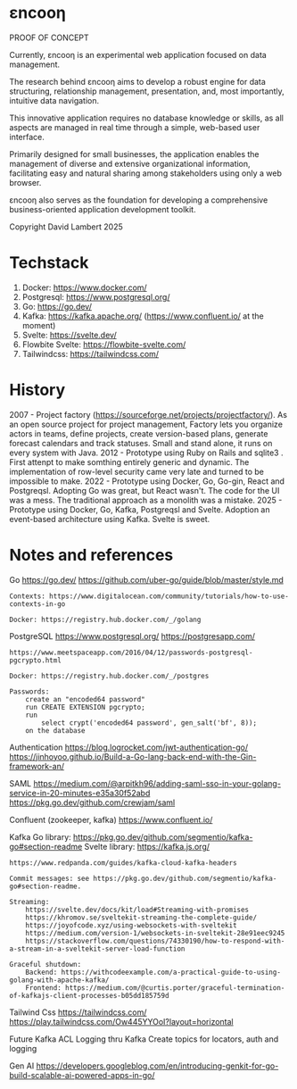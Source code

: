 # εncooη

PROOF OF CONCEPT

Currently, εncooη is an experimental web application focused on data management.

The research behind εncooη aims to develop a robust engine for data structuring, relationship management, presentation, and, most importantly, intuitive data navigation.

This innovative application requires no database knowledge or skills, as all aspects are managed in real time through a simple, web-based user interface.

Primarily designed for small businesses, the application enables the management of diverse and extensive organizational information, facilitating easy and natural sharing among stakeholders using only a web browser.

εncooη also serves as the foundation for developing a comprehensive business-oriented application development toolkit.

Copyright David Lambert 2025

# Techstack

1. Docker: https://www.docker.com/
1. Postgresql: https://www.postgresql.org/ 
1. Go: https://go.dev/
1. Kafka: https://kafka.apache.org/ (https://www.confluent.io/ at the moment)
1. Svelte: https://svelte.dev/
1. Flowbite Svelte: https://flowbite-svelte.com/
1. Tailwindcss: https://tailwindcss.com/

# History

2007 - Project factory (https://sourceforge.net/projects/projectfactory/). As an open source project for project management, Factory lets you organize actors in teams, define projects, create version-based plans, generate forecast calendars and track statuses. Small and stand alone, it runs on every system with Java.
2012 - Prototype using Ruby on Rails and sqlite3 . First attenpt to make somthing entirely generic and dynamic. The implementation of row-level security came very late and turned to be impossible to make.
2022 - Prototype using Docker, Go, Go-gin, React and Postgreqsl. Adopting Go was great, but React wasn't. The code for the UI was a mess. The traditional approach as a monolith was a mistake.
2025 - Prototype using Docker, Go, Kafka, Postgreqsl and Svelte. Adoption an event-based architecture using Kafka. Svelte is sweet.

# Notes and references

Go
    https://go.dev/
    https://github.com/uber-go/guide/blob/master/style.md

    Contexts: https://www.digitalocean.com/community/tutorials/how-to-use-contexts-in-go

    Docker: https://registry.hub.docker.com/_/golang

PostgreSQL
    https://www.postgresql.org/ 
    https://postgresapp.com/

    https://www.meetspaceapp.com/2016/04/12/passwords-postgresql-pgcrypto.html

    Docker: https://registry.hub.docker.com/_/postgres

    Passwords:
        create an "encoded64 password"
        run CREATE EXTENSION pgcrypto;
        run
            select crypt('encoded64 password', gen_salt('bf', 8));
        on the database

Authentication
    https://blog.logrocket.com/jwt-authentication-go/
    https://jinhoyoo.github.io/Build-a-Go-lang-back-end-with-the-Gin-framework-an/

SAML
    https://medium.com/@arpitkh96/adding-saml-sso-in-your-golang-service-in-20-minutes-e35a30f52abd
    https://pkg.go.dev/github.com/crewjam/saml

Confluent (zookeeper, kafka)
    https://www.confluent.io/ 

Kafka
    Go library: https://pkg.go.dev/github.com/segmentio/kafka-go#section-readme 
    Svelte library: https://kafka.js.org/

    https://www.redpanda.com/guides/kafka-cloud-kafka-headers

    Commit messages: see https://pkg.go.dev/github.com/segmentio/kafka-go#section-readme.

    Streaming:
        https://svelte.dev/docs/kit/load#Streaming-with-promises
        https://khromov.se/sveltekit-streaming-the-complete-guide/
        https://joyofcode.xyz/using-websockets-with-sveltekit 
        https://medium.com/version-1/websockets-in-sveltekit-28e91eec9245
        https://stackoverflow.com/questions/74330190/how-to-respond-with-a-stream-in-a-sveltekit-server-load-function

    Graceful shutdown:
        Backend: https://withcodeexample.com/a-practical-guide-to-using-golang-with-apache-kafka/
        Frontend: https://medium.com/@curtis.porter/graceful-termination-of-kafkajs-client-processes-b05dd185759d 

Tailwind Css
    https://tailwindcss.com/
    https://play.tailwindcss.com/Ow445YYOoI?layout=horizontal    

Future
    Kafka ACL
    Logging thru Kafka
    Create topics for locators, auth and logging

Gen AI
    https://developers.googleblog.com/en/introducing-genkit-for-go-build-scalable-ai-powered-apps-in-go/ 